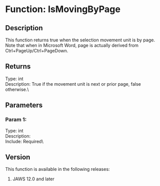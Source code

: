# Function: IsMovingByPage

## Description

This function returns true when the selection movement unit is by page.
Note that when in Microsoft Word, page is actually derived from
Ctrl+PageUp/Ctrl+PageDown.

## Returns

Type: int\
Description: True if the movement unit is next or prior page, false
otherwise.\

## Parameters

### Param 1:

Type: int\
Description:\
Include: Required\

## Version

This function is available in the following releases:

1.  JAWS 12.0 and later
